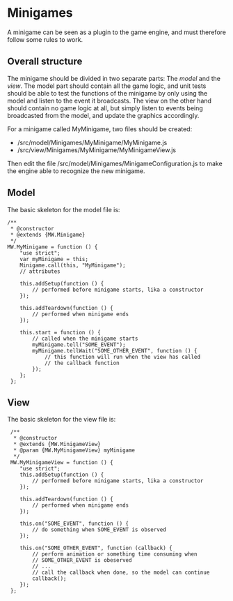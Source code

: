 Minigames
=========

A minigame can be seen as a plugin to the game engine, and must therefore
follow some rules to work.

Overall structure
-----------------
The minigame should be divided in two separate parts: The _model_ and the
_view_. The model part should contain all the game logic, and unit tests should
be able to test the functions of the minigame by only using the model and listen
to the event it broadcasts. The view on the other hand should contain no game
logic at all, but simply listen to events being broadcasted from the model, and
update the graphics accordingly.

For a minigame called MyMinigame, two files should be created:

* /src/model/Minigames/MyMinigame/MyMinigame.js
* /src/view/Minigames/MyMinigame/MyMinigameView.js

Then edit the file /src/model/Minigames/MinigameConfiguration.js to make the
engine able to recognize the new minigame.

Model
-----
The basic skeleton for the model file is:

    /**
     * @constructor
     * @extends {MW.Minigame}
     */
    MW.MyMinigame = function () {
    	"use strict";
    	var myMinigame = this;
    	Minigame.call(this, "MyMinigame");
    	// attributes

    	this.addSetup(function () {
    		// performed before minigame starts, lika a constructor
    	});

    	this.addTeardown(function () {
     		// performed when minigame ends
     	});
     
     	this.start = function () {
     		// called when the minigame starts
     		myMinigame.tell("SOME_EVENT");
     		myMinigame.tellWait("SOME_OTHER_EVENT", function () {
     			// this function will run when the view has called
     			// the callback function
     		});
     	};
     };


View
----
The basic skeleton for the view file is:

     /**
      * @constructor
      * @extends {MW.MinigameView}
      * @param {MW.MyMinigameView} myMinigame
      */
     MW.MyMinigameView = function () {
        "use strict";
        this.addSetup(function () {
    		// performed before minigame starts, lika a constructor
    	});

    	this.addTeardown(function () {
     		// performed when minigame ends
     	});
     
        this.on("SOME_EVENT", function () {
        	// do something when SOME_EVENT is observed
        });
        
        this.on("SOME_OTHER_EVENT", function (callback) {
        	// perform animation or something time consuming when
        	// SOME_OTHER_EVENT is obeserved
        	// ...
        	// call the callback when done, so the model can continue
        	callback();
        });
     };
